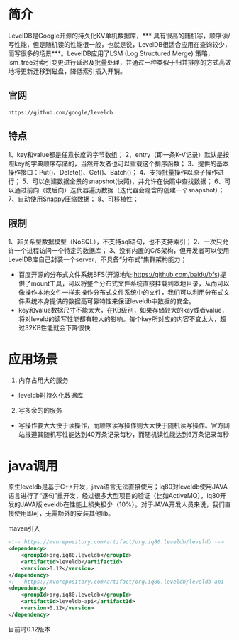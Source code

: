 # 简介
LevelDB是Google开源的持久化KV单机数据库，*** 具有很高的随机写，顺序读/写性能，但是随机读的性能很一般，也就是说，LevelDB很适合应用在查询较少，而写很多的场景***。LevelDB应用了LSM (Log Structured Merge) 策略，lsm_tree对索引变更进行延迟及批量处理，并通过一种类似于归并排序的方式高效地将更新迁移到磁盘，降低索引插入开销。

## 官网
```
https://github.com/google/leveldb
```

## 特点
1、key和value都是任意长度的字节数组；
2、entry（即一条K-V记录）默认是按照key的字典顺序存储的，当然开发者也可以重载这个排序函数；
3、提供的基本操作接口：Put()、Delete()、Get()、Batch()；
4、支持批量操作以原子操作进行；
5、可以创建数据全景的snapshot(快照)，并允许在快照中查找数据；
6、可以通过前向（或后向）迭代器遍历数据（迭代器会隐含的创建一个snapshot）；
7、自动使用Snappy压缩数据；
8、可移植性；

## 限制
1、非关系型数据模型（NoSQL），不支持sql语句，也不支持索引；
2、一次只允许一个进程访问一个特定的数据库；
3、没有内置的C/S架构，但开发者可以使用LevelDB库自己封装一个server，不具备“分布式”集群架构能力；
 - 百度开源的分布式文件系统BFS(开源地址:https://github.com/baidu/bfs)提 供了mount工具，可以将整个分布式文件系统直接挂载到本地目录，从而可以像操作本地文件一样来操作分布式文件系统中的文件，我们可以利用分布式文件系统本身提供的数据高可靠特性来保证leveldb中数据的安全。
 - key和value数据尺寸不能太大，在KB级别，如果存储较大的key或者value，将对leveld的读写性能都有较大的影响。每个key所对应的内容不宜太大，超过32KB性能就会下降很快




# 应用场景
1. 内存占用大的服务
 - leveldb时持久化数据库
2. 写多余的的服务
 - 写操作要大大快于读操作，而顺序读写操作则大大快于随机读写操作。官方网站报道其随机写性能达到40万条记录每秒，而随机读性能达到6万条记录每秒


# java调用
原生leveldb是基于C++开发，java语言无法直接使用；iq80对leveldb使用JAVA 语言进行了“逐句”重开发，经过很多大型项目的验证（比如ActiveMQ），iq80开发的JAVA版leveldb在性能上损失极少（10%）。对于JAVA开发人员来说，我们直接使用即可，无需额外的安装其他lib。

maven引入
```xml
<!-- https://mvnrepository.com/artifact/org.iq80.leveldb/leveldb -->
<dependency>
    <groupId>org.iq80.leveldb</groupId>
    <artifactId>leveldb</artifactId>
    <version>0.12</version>
</dependency>
<!-- https://mvnrepository.com/artifact/org.iq80.leveldb/leveldb-api -->
<dependency>
    <groupId>org.iq80.leveldb</groupId>
    <artifactId>leveldb-api</artifactId>
    <version>0.12</version>
</dependency>
```
目前时0.12版本

